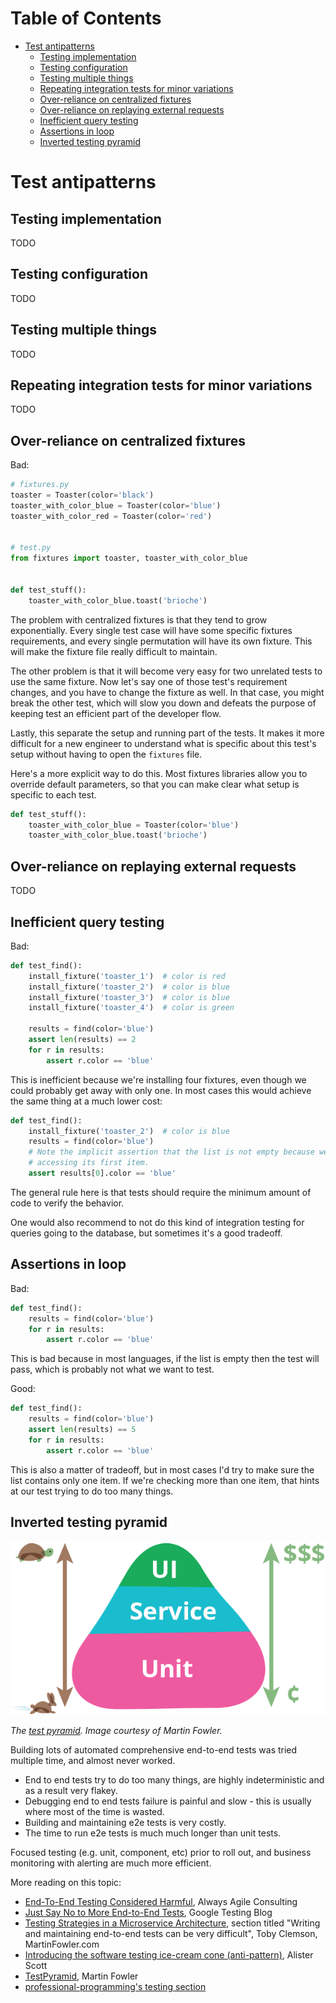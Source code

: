 <!-- START doctoc generated TOC please keep comment here to allow auto update -->
<!-- DON'T EDIT THIS SECTION, INSTEAD RE-RUN doctoc TO UPDATE -->
# Table of Contents

- [Test antipatterns](#test-antipatterns)
  - [Testing implementation](#testing-implementation)
  - [Testing configuration](#testing-configuration)
  - [Testing multiple things](#testing-multiple-things)
  - [Repeating integration tests for minor variations](#repeating-integration-tests-for-minor-variations)
  - [Over-reliance on centralized fixtures](#over-reliance-on-centralized-fixtures)
  - [Over-reliance on replaying external requests](#over-reliance-on-replaying-external-requests)
  - [Inefficient query testing](#inefficient-query-testing)
  - [Assertions in loop](#assertions-in-loop)
  - [Inverted testing pyramid](#inverted-testing-pyramid)

<!-- END doctoc generated TOC please keep comment here to allow auto update -->

Test antipatterns
=================

Testing implementation
----------------------

TODO

Testing configuration
---------------------

TODO

Testing multiple things
-----------------------

TODO

Repeating integration tests for minor variations
------------------------------------------------

TODO

Over-reliance on centralized fixtures
-------------------------------------

Bad:

```python
# fixtures.py
toaster = Toaster(color='black')
toaster_with_color_blue = Toaster(color='blue')
toaster_with_color_red = Toaster(color='red')


# test.py
from fixtures import toaster, toaster_with_color_blue


def test_stuff():
    toaster_with_color_blue.toast('brioche')
```

The problem with centralized fixtures is that they tend to grow exponentially.
Every single test case will have some specific fixtures requirements, and every
single permutation will have its own fixture. This will make the fixture file
really difficult to maintain.

The other problem is that it will become very easy for two unrelated tests to
use the same fixture. Now let's say one of those test's requirement changes,
and you have to change the fixture as well. In that case, you might break the
other test, which will slow you down and defeats the purpose of keeping test an
efficient part of the developer flow.

Lastly, this separate the setup and running part of the tests. It makes it more
difficult for a new engineer to understand what is specific about this test's
setup without having to open the ``fixtures`` file.

Here's a more explicit way to do this. Most fixtures libraries allow you to
override default parameters, so that you can make clear what setup is specific
to each test.

```python
def test_stuff():
    toaster_with_color_blue = Toaster(color='blue')
    toaster_with_color_blue.toast('brioche')
```

Over-reliance on replaying external requests
--------------------------------------------

TODO

Inefficient query testing
-------------------------

Bad:

```python
def test_find():
    install_fixture('toaster_1')  # color is red
    install_fixture('toaster_2')  # color is blue
    install_fixture('toaster_3')  # color is blue
    install_fixture('toaster_4')  # color is green

    results = find(color='blue')
    assert len(results) == 2
    for r in results:
        assert r.color == 'blue'
```

This is inefficient because we're installing four fixtures, even though we
could probably get away with only one. In most cases this would achieve the
same thing at a much lower cost:

```python
def test_find():
    install_fixture('toaster_2')  # color is blue
    results = find(color='blue')
    # Note the implicit assertion that the list is not empty because we're
    # accessing its first item.
    assert results[0].color == 'blue'
```

The general rule here is that tests should require the minimum amount of code
to verify the behavior.

One would also recommend to not do this kind of integration testing for queries
going to the database, but sometimes it's a good tradeoff.


Assertions in loop
------------------

Bad:

```python
def test_find():
    results = find(color='blue')
    for r in results:
        assert r.color == 'blue'
```

This is bad because in most languages, if the list is empty then the test will
pass, which is probably not what we want to test.

Good:

```python
def test_find():
    results = find(color='blue')
    assert len(results) == 5
    for r in results:
        assert r.color == 'blue'
```

This is also a matter of tradeoff, but in most cases I'd try to make sure the
list contains only one item. If we're checking more than one item, that hints
at our test trying to do too many things.

## Inverted testing pyramid

![Test Pyramid](/images/test-pyramid.png)

*The [test pyramid](https://martinfowler.com/bliki/TestPyramid.html). Image courtesy of Martin Fowler.*

Building lots of automated comprehensive end-to-end tests was tried multiple time, and almost never worked.

* End to end tests try to do too many things, are highly indeterministic and as a result very flakey.
* Debugging end to end tests failure is painful and slow - this is usually where most of the time is wasted.
* Building and maintaining e2e tests is very costly.
* The time to run e2e tests is much much longer than unit tests.

Focused testing (e.g. unit, component, etc) prior to roll out, and business monitoring with alerting are much more efficient.

More reading on this topic:

* [End-To-End Testing Considered Harmful](http://www.alwaysagileconsulting.com/articles/end-to-end-testing-considered-harmful/), Always Agile Consulting
* [Just Say No to More End-to-End Tests](https://testing.googleblog.com/2015/04/just-say-no-to-more-end-to-end-tests.html), Google Testing Blog
* [Testing Strategies in a Microservice Architecture](https://martinfowler.com/articles/microservice-testing/#testing-end-to-end-tips), section titled "Writing and maintaining end-to-end tests can be very difficult", Toby Clemson, MartinFowler.com
* [Introducing the software testing ice-cream cone (anti-pattern)](https://watirmelon.blog/2012/01/31/introducing-the-software-testing-ice-cream-cone/), Alister Scott
* [TestPyramid](https://martinfowler.com/bliki/TestPyramid.html), Martin Fowler
* [professional-programming's testing section](https://github.com/charlax/professional-programming#testing)